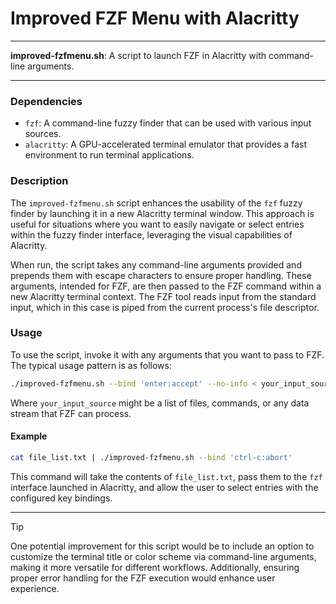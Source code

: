 # Improved FZF Menu with Alacritty

---

**improved-fzfmenu.sh**: A script to launch FZF in Alacritty with command-line arguments.

---

### Dependencies

- `fzf`: A command-line fuzzy finder that can be used with various input sources.
- `alacritty`: A GPU-accelerated terminal emulator that provides a fast environment to run terminal applications.

### Description

The `improved-fzfmenu.sh` script enhances the usability of the `fzf` fuzzy finder by launching it in a new Alacritty terminal window. This approach is useful for situations where you want to easily navigate or select entries within the fuzzy finder interface, leveraging the visual capabilities of Alacritty.

When run, the script takes any command-line arguments provided and prepends them with escape characters to ensure proper handling. These arguments, intended for FZF, are then passed to the FZF command within a new Alacritty terminal context. The FZF tool reads input from the standard input, which in this case is piped from the current process's file descriptor.

### Usage

To use the script, invoke it with any arguments that you want to pass to FZF. The typical usage pattern is as follows:

```bash
./improved-fzfmenu.sh --bind 'enter:accept' --no-info < your_input_source
```

Where `your_input_source` might be a list of files, commands, or any data stream that FZF can process.

#### Example
```bash
cat file_list.txt | ./improved-fzfmenu.sh --bind 'ctrl-c:abort'
```

This command will take the contents of `file_list.txt`, pass them to the `fzf` interface launched in Alacritty, and allow the user to select entries with the configured key bindings.

---

> [!TIP]  
> One potential improvement for this script would be to include an option to customize the terminal title or color scheme via command-line arguments, making it more versatile for different workflows. Additionally, ensuring proper error handling for the FZF execution would enhance user experience.